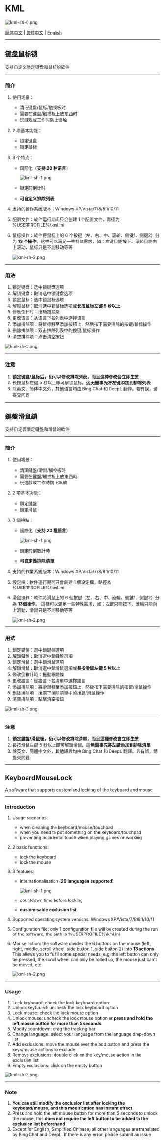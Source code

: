 # KML
![kml-sh-0.png](https://i.postimg.cc/7ZS9456x/kml-sh-0.png)

[简体中文](#键盘鼠标锁) | [繁體中文](#鍵盤滑鼠鎖) | [English](#keyboardmouselock)

---
## 键盘鼠标锁
支持自定义锁定键盘和鼠标的软件

---
### 简介

1. 使用场景：
    - 清洁键盘/鼠标/触摸板时
    - 需要在键盘/触摸板上放东西时
    - 玩游戏或工作时防止误触
2. 2 项基本功能：
    - 锁定键盘
    - 锁定鼠标
3. 3 个特点：
    - 国际化（**支持 20 种语言**）

        ![kml-sh-1.png](https://i.postimg.cc/9M27bsfY/kml-sh-1.png)
    - 锁定前倒计时
    - **可自定义排除列表**
4. 支持的操作系统版本：Windows XP/Vista/7/8/8.1/10/11
5. 配置文件：软件运行期间只会创建 1 个配置文件，路径为 %USERPROFILE%\kml.ini
6. 鼠标操作：软件将鼠标上的 6 个按键（左、右、中、滚轮、侧键1、侧键2）分为 **13 个操作**。这样可以满足一些特殊需求，如：左键只能按下、滚轮只能向上滚动、鼠标只是不能移动等等

    ![kml-sh-2.png](https://i.postimg.cc/1XQrgM2f/kml-sh-2.png)

----
### 用法

1. 锁定键盘：选中锁键盘选项
2. 解锁键盘：取消选中锁键盘选项
3. 锁定鼠标：选中锁鼠标选项
4. 解锁鼠标：取消选中锁鼠标选项或**长按鼠标左键 5 秒以上**
5. 修改倒计时：拖动跟踪条
6. 更改语言：从语言下拉列表中选择语言
7. 添加排除项：将鼠标移至添加按钮上，然后按下需要排除的按键/鼠标操作
8. 删除排除项：双击排除列表中的按键/鼠标操作
9. 清空排除项：点击清空按钮

![kml-sh-3.png](https://i.postimg.cc/1zvM4LZX/kml-sh-3.png)

---
### 注意

1. **锁定键盘/鼠标后，仍可以修改排除列表，而且这种修改会立即生效**
2. 长按鼠标左键 5 秒以上即可解锁鼠标，这**无需事先将左键添加到排除列表**
3. 除英文、简体中文外，其他语言均由 Bing Chat 和 DeepL 翻译。若有误，请提交问题

---
## 鍵盤滑鼠鎖
支持自定義鎖定鍵盤和滑鼠的軟件

---
### 簡介

1. 使用場景：
    - 清潔鍵盤/滑鼠/觸控板時
    - 需要在鍵盤/觸控板上放東西時
    - 玩遊戲或工作時防止誤觸
2. 2 項基本功能：
    - 鎖定鍵盤
    - 鎖定滑鼠
3. 3 個特點：
    - 國際化（**支持 20 種語言**）

        ![kml-sh-1.png](https://i.postimg.cc/9M27bsfY/kml-sh-1.png)
    - 鎖定前倒數計時
    - **可自定義排除清單**
4. 支持的作業系統版本：Windows XP/Vista/7/8/8.1/10/11
5. 設定檔：軟件運行期間只會創建 1 個設定檔，路徑為 %USERPROFILE%\kml.ini
6. 滑鼠操作：軟件將滑鼠上的 6 個按鍵（左、右、中、滾輪、側鍵1、側鍵2）分為 **13個操作**。 這樣可以滿足一些特殊需求，如：左鍵只能按下、滾輪只能向上滾動、滑鼠只是不能移動等等

    ![kml-sh-2.png](https://i.postimg.cc/1XQrgM2f/kml-sh-2.png)

---
### 用法

1. 鎖定鍵盤：選中鎖鍵盤選項
2. 解鎖鍵盤：取消選中鎖鍵盤選項
3. 鎖定滑鼠：選中鎖滑鼠選項
4. 解鎖滑鼠：取消選中鎖滑鼠選項或**長按滑鼠左鍵 5 秒以上**
5. 修改倒數計時：拖動跟踪條
6. 更改語言：從語言下拉清單中選擇語言
7. 添加排除項：將滑鼠移至添加按鈕上，然後按下需要排除的按鍵/滑鼠操作
8. 删除排除項：按兩下排除清單中的按鍵/滑鼠操作
9. 清空排除項：點擊清空按鈕

![kml-sh-3.png](https://i.postimg.cc/1zvM4LZX/kml-sh-3.png)

---
### 注意

1. **鎖定鍵盤/滑鼠後，仍可以修改排除清單，而且這種修改會立即生效**
2. 長按滑鼠左鍵 5 秒以上即可解鎖滑鼠，這**無需事先將左鍵添加到排除清單**
3. 除英文、簡體中文外，其他語言均由 Bing Chat 和 DeepL 翻譯。若有誤，請提交問題

---
## KeyboardMouseLock
A software that supports customised locking of the keyboard and mouse

---
### Introduction

1. Usage scenarios:
    - when cleaning the keyboard/mouse/touchpad
    - when you need to put something on the keyboard/touchpad
    - preventing accidental touch when playing games or working
2. 2 basic functions:
    - lock the keyboard
    - lock the mouse
3. 3 features:
    - internationalisation (**20 languages supported**)

        ![kml-sh-1.png](https://i.postimg.cc/9M27bsfY/kml-sh-1.png)
    - countdown time before locking
    - **customisable exclusion list**
4. Supported operating system versions: Windows XP/Vista/7/8/8.1/10/11
5. Configuration file: only 1 configuration file will be created during the run of the software, the path is %USERPROFILE%\kml.ini
6. Mouse action: the software divides the 6 buttons on the mouse (left, right, middle, scroll wheel, side button 1, side button 2) into **13 actions**. This allows you to fulfil some special needs, e.g. the left button can only be pressed, the scroll wheel can only be rolled up, the mouse just can't be moved, etc

    ![kml-sh-2.png](https://i.postimg.cc/1XQrgM2f/kml-sh-2.png)

----
### Usage

1. Lock keyboard: check the lock keyboard option
2. Unlock keyboard: uncheck the lock keyboard option
3. Lock mouse: check the lock mouse option
4. Unlock mouse: uncheck the lock mouse option or **press and hold the left mouse button for more than 5 seconds**
5. Modify countdown: drag the tracking bar
6. Change language: select your language from the language drop-down list
7. Add exclusions: move the mouse over the add button and press the keys/mouse actions to exclude
8. Remove exclusions: double click on the key/mouse action in the exclusion list
9. Empty exclusions: click on the empty button

![kml-sh-3.png](https://i.postimg.cc/1zvM4LZX/kml-sh-3.png)

---
### Note

1. **You can still modify the exclusion list after locking the keyboard/mouse, and this modification has instant effect**
2. Press and hold the left mouse button for more than 5 seconds to unlock the mouse, this **does not require the left button to be added to the exclusion list beforehand**
3. Except for English, Simplified Chinese, all other languages are translated by Bing Chat and DeepL. If there is any error, please submit an issue